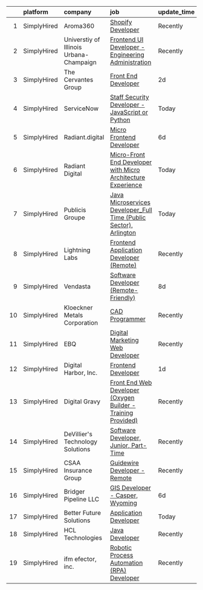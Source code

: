 

|    | platform    | company                                 | job                                                                                                                                                                             | update_time   | location                     |
|---:|:------------|:----------------------------------------|:--------------------------------------------------------------------------------------------------------------------------------------------------------------------------------|:--------------|:-----------------------------|
|  1 | SimplyHired | Aroma360                                | [Shopify Developer](https://www.simplyhired.com/job/5fCLgvciiG57pw6SLrao9AgeIWFsziOqUJGbxqMDBzuH-pHaT_HUGg?q=digital+developer)                                                 | Recently      | Miami, FL                    |
|  2 | SimplyHired | Universtiy of Illinois Urbana-Champaign | [Frontend UI Developer - Engineering Administration](https://www.simplyhired.com/job/6deKZdq_GnNJP2cZrP9xYF4WpaPzptwL3n1j-qRquuVfDpqAEFgkag?q=digital+developer)                | Recently      | Urbana, IL                   |
|  3 | SimplyHired | The Cervantes Group                     | [Front End Developer](https://www.simplyhired.com/job/EHes8FMJl3fRNjnLWkX5Wqmps73MXfPJtWGgSDSsobkRnG7DBrHkGQ?q=digital+developer)                                               | 2d            | Puerto Rico                  |
|  4 | SimplyHired | ServiceNow                              | [Staff Security Developer - JavaScript or Python](https://www.simplyhired.com/job/4hGyLn820SYwbRcW3wbMFYp4tuAZTBmTB2Gd0wNelgnlHbFjXpDPLw?q=digital+developer)                   | Today         | Santa Clara, CA +2 locations |
|  5 | SimplyHired | Radiant.digital                         | [Micro Frontend Developer](https://www.simplyhired.com/job/57iA8aS53fx75Oz14H-PtRmCWLD4nINcy9iLfM3CE-EGGGsg7ffZYg?q=digital+developer)                                          | 6d            | Remote                       |
|  6 | SimplyHired | Radiant Digital                         | [Micro-Front End Developer with Micro Architecture Experience](https://www.simplyhired.com/job/b9QE6WAjHbmjLzxN5XmAZL5y1sgSu0-ad3uO_r7ywZsAmu4qE4L6Cg?q=digital+developer)      | Today         | Vienna, VA                   |
|  7 | SimplyHired | Publicis Groupe                         | [Java Microservices Developer_Full Time (Public Sector), Arlington](https://www.simplyhired.com/job/f0SAaGIIK0saAvrZqpSVTxH74kcF7k3ixdNPKCBT1a8gpDYoACK1Jw?q=digital+developer) | Today         | Arlington, VA                |
|  8 | SimplyHired | Lightning Labs                          | [Frontend Application Developer (Remote)](https://www.simplyhired.com/job/Ugab-J4oXAnr6Yg87yDHMYwR2FOKu_FuheergthV4fJ4QT7xFnjmrw?q=digital+developer)                           | Recently      | Palo Alto, CA                |
|  9 | SimplyHired | Vendasta                                | [Software Developer (Remote-Friendly)](https://www.simplyhired.com/job/veb7UGHm6uxlU5RbDdMalCxmt7uTin4XrEMddVOPuX4htV66VNrpjA?q=digital+developer)                              | 8d            | Boston, MA                   |
| 10 | SimplyHired | Kloeckner Metals Corporation            | [CAD Programmer](https://www.simplyhired.com/job/7_5lSHSd_kLBchlIOsSksu5Ofqxrdj65aZC9qZQSrMHw6-7fbR9kTg?q=digital+developer)                                                    | Recently      | York, PA                     |
| 11 | SimplyHired | EBQ                                     | [Digital Marketing Web Developer](https://www.simplyhired.com/job/6rLHA-4_9QGIoN0_VvG45nH5nqzjeNTRK_0tKaTvsNr-dAzeChb8Wg?q=digital+developer)                                   | Recently      | Austin, TX                   |
| 12 | SimplyHired | Digital Harbor, Inc.                    | [Frontend Developer](https://www.simplyhired.com/job/IwXZ7g_vbOVeeuj0UTTaxzCEhL2JFWhLKnvj6W58D8cdQJ1-1dB1Ww?q=digital+developer)                                                | 1d            | Remote                       |
| 13 | SimplyHired | Digital Gravy                           | [Front End Web Developer (Oxygen Builder - Training Provided)](https://www.simplyhired.com/job/WFNUWoaXeifz1jRoSBk5sAK-w2Axyn5ouIkKJCcmG6Uj6C3fkSuR-A?q=digital+developer)      | Recently      | United States                |
| 14 | SimplyHired | DeVillier's Technology Solutions        | [Software Developer, Junior, Part-Time](https://www.simplyhired.com/job/n3QjirEF9CwcOz3IPoRAuyDAimMDiOtuGoZO5HJ-2RQf7ZUYDZ-7gA?q=digital+developer)                             | Recently      | Remote                       |
| 15 | SimplyHired | CSAA Insurance Group                    | [Guidewire Developer - Remote](https://www.simplyhired.com/job/jdi5WNowQYkr7sMuKwYtVLcJIiG3qOXoxXWfMh6LaM7MPw0-jUOcvg?q=digital+developer)                                      | Recently      | Arizona                      |
| 16 | SimplyHired | Bridger Pipeline LLC                    | [GIS Developer - Casper, Wyoming](https://www.simplyhired.com/job/sRSOYzagAkbGulOv1G9EZEF68hJpoTHT15E6IObC7ohSSPTmJHbi2Q?q=digital+developer)                                   | 6d            | Casper, WY                   |
| 17 | SimplyHired | Better Future Solutions                 | [Application Developer](https://www.simplyhired.com/job/_6T-m4VUc_1tsWW0K8-VXPWjKFrxv8ZkwB59X1fWQLd9nJT7TGjrMQ?q=digital+developer)                                             | Today         | Remote                       |
| 18 | SimplyHired | HCL Technologies                        | [Java Developer](https://www.simplyhired.com/job/FcruiebevG5x_bKEfzcmFDUTiB0bKMzlGSTZkcwsO90odGCppFB-EA?q=digital+developer)                                                    | Recently      | Cary, NC                     |
| 19 | SimplyHired | ifm efector, inc.                       | [Robotic Process Automation (RPA) Developer](https://www.simplyhired.com/job/il4Z7UIBdJrZ0yJq4bKvqErfrrtOg5NbBx4FioTIIcQ8YaMS7KH5mw?q=digital+developer)                        | Recently      | Malvern, PA                  |